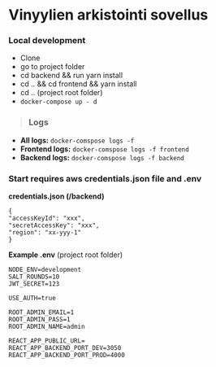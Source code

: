 # Vinyylien arkistointi sovellus

### Local development
- Clone
- go to project folder
- cd backend && run yarn install
- cd .. && cd frontend && yarn install
- cd .. (project root folder)
- `docker-compose up - d`

> ### Logs
- **All logs:** `docker-comspose logs -f`
- **Frontend logs:** `docker-comspose logs -f frontend`
- **Backend logs:** `docker-comspose logs -f backend`

### Start requires aws credentials.json file and .env
**credentials.json (/backend)**

    {
    "accessKeyId": "xxx",
    "secretAccessKey": "xxx",
    "region": "xx-yyy-1"
    }

**Example .env** (project root folder)
 
    NODE_ENV=development
    SALT_ROUNDS=10
    JWT_SECRET=123

    USE_AUTH=true

    ROOT_ADMIN_EMAIL=1
    ROOT_ADMIN_PASS=1
    ROOT_ADMIN_NAME=admin

    REACT_APP_PUBLIC_URL=
    REACT_APP_BACKEND_PORT_DEV=3050
    REACT_APP_BACKEND_PORT_PROD=4000
